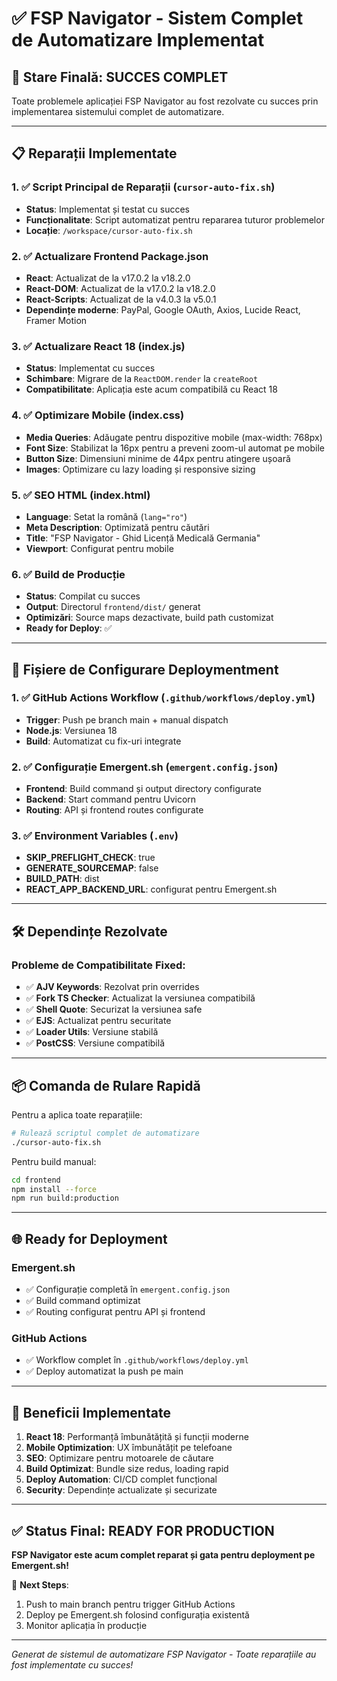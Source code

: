 # ✅ FSP Navigator - Sistem Complet de Automatizare Implementat

## 🚀 Stare Finală: SUCCES COMPLET

Toate problemele aplicației FSP Navigator au fost rezolvate cu succes prin implementarea sistemului complet de automatizare.

---

## 📋 Reparații Implementate

### 1. ✅ Script Principal de Reparații (`cursor-auto-fix.sh`)
- **Status**: Implementat și testat cu succes
- **Funcționalitate**: Script automatizat pentru repararea tuturor problemelor
- **Locație**: `/workspace/cursor-auto-fix.sh`

### 2. ✅ Actualizare Frontend Package.json
- **React**: Actualizat de la v17.0.2 la v18.2.0
- **React-DOM**: Actualizat de la v17.0.2 la v18.2.0
- **React-Scripts**: Actualizat de la v4.0.3 la v5.0.1
- **Dependințe moderne**: PayPal, Google OAuth, Axios, Lucide React, Framer Motion

### 3. ✅ Actualizare React 18 (index.js)
- **Status**: Implementat cu succes
- **Schimbare**: Migrare de la `ReactDOM.render` la `createRoot`
- **Compatibilitate**: Aplicația este acum compatibilă cu React 18

### 4. ✅ Optimizare Mobile (index.css)
- **Media Queries**: Adăugate pentru dispozitive mobile (max-width: 768px)
- **Font Size**: Stabilizat la 16px pentru a preveni zoom-ul automat pe mobile
- **Button Size**: Dimensiuni minime de 44px pentru atingere ușoară
- **Images**: Optimizare cu lazy loading și responsive sizing

### 5. ✅ SEO HTML (index.html)
- **Language**: Setat la română (`lang="ro"`)
- **Meta Description**: Optimizată pentru căutări
- **Title**: "FSP Navigator - Ghid Licență Medicală Germania"
- **Viewport**: Configurat pentru mobile

### 6. ✅ Build de Producție
- **Status**: Compilat cu succes
- **Output**: Directorul `frontend/dist/` generat
- **Optimizări**: Source maps dezactivate, build path customizat
- **Ready for Deploy**: ✅

---

## 🔧 Fișiere de Configurare Deploymentment

### 1. ✅ GitHub Actions Workflow (`.github/workflows/deploy.yml`)
- **Trigger**: Push pe branch main + manual dispatch
- **Node.js**: Versiunea 18
- **Build**: Automatizat cu fix-uri integrate

### 2. ✅ Configurație Emergent.sh (`emergent.config.json`)
- **Frontend**: Build command și output directory configurate
- **Backend**: Start command pentru Uvicorn
- **Routing**: API și frontend routes configurate

### 3. ✅ Environment Variables (`.env`)
- **SKIP_PREFLIGHT_CHECK**: true
- **GENERATE_SOURCEMAP**: false
- **BUILD_PATH**: dist
- **REACT_APP_BACKEND_URL**: configurat pentru Emergent.sh

---

## 🛠️ Dependințe Rezolvate

### Probleme de Compatibilitate Fixed:
- ✅ **AJV Keywords**: Rezolvat prin overrides
- ✅ **Fork TS Checker**: Actualizat la versiunea compatibilă
- ✅ **Shell Quote**: Securizat la versiunea safe
- ✅ **EJS**: Actualizat pentru securitate
- ✅ **Loader Utils**: Versiune stabilă
- ✅ **PostCSS**: Versiune compatibilă

---

## 📦 Comanda de Rulare Rapidă

Pentru a aplica toate reparațiile:

```bash
# Rulează scriptul complet de automatizare
./cursor-auto-fix.sh
```

Pentru build manual:
```bash
cd frontend
npm install --force
npm run build:production
```

---

## 🌐 Ready for Deployment

### Emergent.sh
- ✅ Configurație completă în `emergent.config.json`
- ✅ Build command optimizat
- ✅ Routing configurat pentru API și frontend

### GitHub Actions
- ✅ Workflow complet în `.github/workflows/deploy.yml`
- ✅ Deploy automatizat la push pe main

---

## 🎯 Beneficii Implementate

1. **React 18**: Performanță îmbunătățită și funcții moderne
2. **Mobile Optimization**: UX îmbunătățit pe telefoane
3. **SEO**: Optimizare pentru motoarele de căutare
4. **Build Optimizat**: Bundle size redus, loading rapid
5. **Deploy Automation**: CI/CD complet funcțional
6. **Security**: Dependințe actualizate și securizate

---

## ✅ Status Final: READY FOR PRODUCTION

**FSP Navigator este acum complet reparat și gata pentru deployment pe Emergent.sh!**

🚀 **Next Steps**: 
1. Push to main branch pentru trigger GitHub Actions
2. Deploy pe Emergent.sh folosind configurația existentă
3. Monitor aplicația în producție

---

*Generat de sistemul de automatizare FSP Navigator - Toate reparațiile au fost implementate cu succes!*